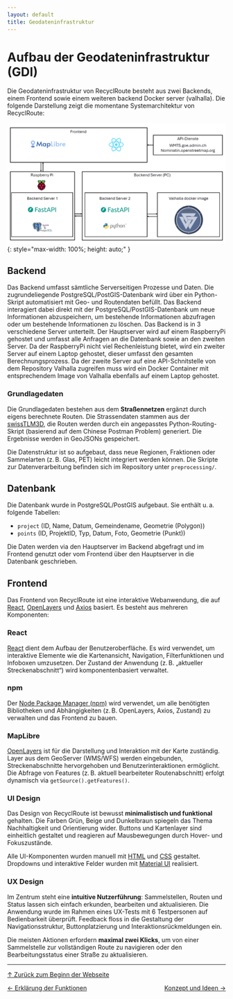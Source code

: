 ```yaml
---
layout: default
title: Geodateninfrastruktur
---
```

# Aufbau der Geodateninfrastruktur (GDI)
<a id="top"></a>

Die Geodateninfrastruktur von RecyclRoute besteht aus zwei Backends, einem Frontend sowie einem weiteren backend Docker server (valhalla). Die folgende Darstellung zeigt die momentane Systemarchitektur von RecyclRoute:


![GDI Architektur Schema](assets/images/GDI_Architektur_final.png){: style="max-width: 100%; height: auto;" }

## Backend

Das Backend umfasst sämtliche Serverseitigen Prozesse und Daten. Die zugrundeliegende PostgreSQL/PostGIS-Datenbank wird über ein Python-Skript automatisiert mit Geo- und Routendaten befüllt. Das Backend interagiert dabei direkt mit der PostgreSQL/PostGIS-Datenbank um neue Informationen abzuspeichern, um bestehende Informationen abzufragen oder um bestehende Informationen zu löschen. Das Backend is in 3 verschiedene Server unterteilt. Der Hauptserver wird auf einem RaspberryPi gehostet und umfasst alle Anfragen an die Datenbank sowie an den zweiten Server. Da der RaspberryPi nicht viel Rechenleistung bietet, wird ein zweiter Server auf einem Laptop gehostet, dieser umfasst den gesamten Berechnungsprozess. Da der zweite Server auf eine API-Schnitstelle von dem Repository Valhalla zugreifen muss wird ein Docker Container mit entsprechendem Image von Valhalla ebenfalls auf einem Laptop gehostet. 

### Grundlagedaten
<div id="grundlagedaten"></div>

Die Grundlagedaten bestehen aus dem  **Straßennetzen**  ergänzt durch eigens berechnete Routen. Die Strassendaten stammen aus der [swissTLM3D](https://www.swisstopo.admin.ch/de/geodata/landscape/tlm3d.html), die Routen werden durch ein angepasstes Python-Routing-Skript (basierend auf dem Chinese Postman Problem) generiert. Die Ergebnisse werden in GeoJSONs gespeichert.

Die Datenstruktur ist so aufgebaut, dass neue Regionen, Fraktionen oder Sammelarten (z. B. Glas, PET) leicht integriert werden können. Die Skripte zur Datenverarbeitung befinden sich im Repository unter `preprocessing/`.

## Datenbank

Die Datenbank wurde in PostgreSQL/PostGIS aufgebaut. Sie enthält u. a. folgende Tabellen:
- `project` (ID, Name, Datum, Gemeindename, Geometrie (Polygon))
- `points` (ID, ProjektID, Typ, Datum, Foto, Geometrie (Punkt))

Die Daten werden via den Hauptserver im Backend abgefragt und im Frontend genutzt oder vom Frontend über den Hauptserver in die Datenbank geschrieben.


## Frontend
<div id="frontend"></div>

Das Frontend von RecyclRoute ist eine interaktive Webanwendung, die auf [React](https://react.dev/), [OpenLayers](https://openlayers.org/) und [Axios](https://axios-http.com/docs/intro) basiert. Es besteht aus mehreren Komponenten:

### React

[React](https://react.dev/) dient dem Aufbau der Benutzeroberfläche. Es wird verwendet, um interaktive Elemente wie die Kartenansicht, Navigation, Filterfunktionen und Infoboxen umzusetzen. Der Zustand der Anwendung (z. B. „aktueller Streckenabschnitt“) wird komponentenbasiert verwaltet.

### npm

Der [Node Package Manager (npm)](https://www.npmjs.com/) wird verwendet, um alle benötigten Bibliotheken und Abhängigkeiten (z. B. OpenLayers, Axios, Zustand) zu verwalten und das Frontend zu bauen.

### MapLibre

[OpenLayers](https://openlayers.org/) ist für die Darstellung und Interaktion mit der Karte zuständig. Layer aus dem GeoServer (WMS/WFS) werden eingebunden, Streckenabschnitte hervorgehoben und Benutzerinteraktionen ermöglicht. Die Abfrage von Features (z. B. aktuell bearbeiteter Routenabschnitt) erfolgt dynamisch via `getSource().getFeatures()`.

### UI Design
<div id="ui-design"></div>

Das Design von RecyclRoute ist bewusst **minimalistisch und funktional** gehalten. Die Farben Grün, Beige und Dunkelbraun spiegeln das Thema Nachhaltigkeit und Orientierung wider. Buttons und Kartenlayer sind einheitlich gestaltet und reagieren auf Mausbewegungen durch Hover- und Fokuszustände.

Alle UI-Komponenten wurden manuell mit [HTML](https://developer.mozilla.org/de/docs/Web/HTML) und [CSS](https://developer.mozilla.org/de/docs/Web/CSS) gestaltet. Dropdowns und interaktive Felder wurden mit [Material UI](https://mui.com/) realisiert.

### UX Design
<div id="ux-design"></div>

Im Zentrum steht eine **intuitive Nutzerführung**: Sammelstellen, Routen und Status lassen sich einfach erkunden, bearbeiten und aktualisieren. Die Anwendung wurde im Rahmen eines UX-Tests mit 6 Testpersonen auf Bedienbarkeit überprüft. Feedback floss in die Gestaltung der Navigationsstruktur, Buttonplatzierung und Interaktionsrückmeldungen ein.

Die meisten Aktionen erfordern **maximal zwei Klicks**, um von einer Sammelstelle zur vollständigen Route zu navigieren oder den Bearbeitungsstatus einer Straße zu aktualisieren.

---

[↑ Zurück zum Beginn der Webseite](#top) 

<div style="display: flex; justify-content: space-between;">
  <div>
    <a href="funktionen.html">← Erklärung der Funktionen</a>
  </div>
  <div>
    <a href="konzept.html">Konzept und Ideen →</a>
  </div>
</div>
